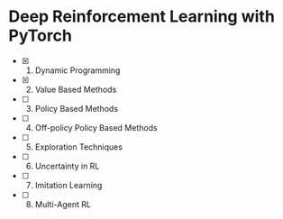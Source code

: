 # Deep Reinforcement Learning with PyTorch

- [x] 1. Dynamic Programming
- [x] 2. Value Based Methods
- [ ] 3. Policy Based Methods

- [ ] 4. Off-policy Policy Based Methods

- [ ] 5. Exploration Techniques

- [ ] 6. Uncertainty in RL

- [ ] 7. Imitation Learning

- [ ] 8. Multi-Agent RL